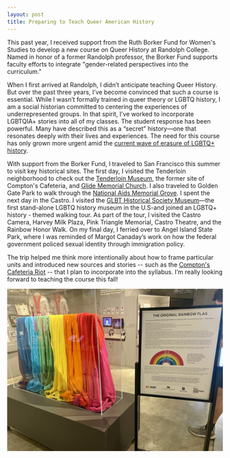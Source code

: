```yaml
---
layout: post
title: Preparing to Teach Queer American History
---
```


This past year, I received support from the Ruth Borker Fund for Women's Studies to develop a new course on Queer History at Randolph College. Named in honor of a former Randolph professor, the Borker Fund supports faculty efforts to integrate "gender-related perspectives into the curriculum."

When I first arrived at Randolph, I didn’t anticipate teaching Queer History. But over the past three years, I’ve become convinced that such a course is essential. While I wasn’t formally trained in queer theory or LGBTQ history, I am a social historian committed to centering the experiences of underrepresented groups. In that spirit, I’ve worked to incorporate LGBTQIA+ stories into all of my classes. The student response has been powerful. Many have described this as a “secret” history—one that resonates deeply with their lives and experiences. The need for this course has only grown more urgent amid the [current wave of erasure of LGBTQ+ history](https://www.historians.org/perspectives-article/confronting-the-rainbow-panic/).

With support from the Borker Fund, I traveled to San Francisco this summer to visit key historical sites. The first day, I visited the Tenderloin neighborhood to check out the [Tenderloin Museum](https://www.tenderloinmuseum.org/), the former site of Compton's Cafeteria, and [Glide Memorial Church](https://www.nps.gov/places/glide-memorial-church.htm). I also traveled to Golden Gate Park to walk through the [National Aids Memorial Grove](https://www.aidsmemorial.org/). I spent the next day in the Castro. I visited the [GLBT Historical Society Museum](https://www.glbthistory.org/)—the first stand-alone LGBTQ history museum in the U.S-and joined an LGBTQ+ history - themed walking tour. As part of the tour, I visited the Castro Camera, Harvey Milk Plaza, Pink Triangle Memorial, Castro Theatre, and the Rainbow Honor Walk. On my final day, I ferried over to Angel Island State Park, where I was reminded of Margot Canaday’s work on how the federal government policed sexual identity through immigration policy.

The trip helped me think more intentionally about how to frame particular units and introduced new sources and stories -- such as the [Compton's Cafeteria Riot](https://youtu.be/G-WASW9dRBU?feature=shared) -- that I plan to incorporate into the syllabus. I’m really looking forward to teaching the course this fall!


<a href = "https://www.glbthistory.org/rainbow-flag">
<img class="headshot" src="/Images/flag.jpg" alt="A museum display of the original rainbow pride flag, featuring eight vertical fabric panels in pink, red, orange, yellow, green, turquoise, indigo, and violet, housed in a clear protective case. To the right, a sign titled “The Original Rainbow Flag” explains the flag’s history, designer Gilbert Baker, and the meaning of each color. The exhibit is located in the GLBT Historical Society Museum in San Francisco."> </a>